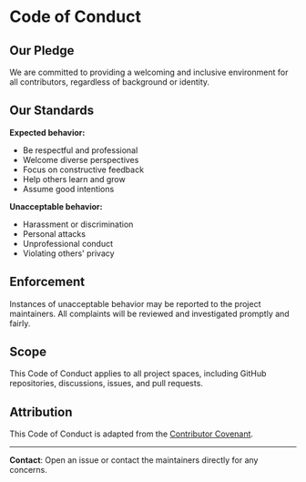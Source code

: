 # Code of Conduct

## Our Pledge

We are committed to providing a welcoming and inclusive environment for all contributors, regardless of background or identity.

## Our Standards

**Expected behavior:**
- Be respectful and professional
- Welcome diverse perspectives
- Focus on constructive feedback
- Help others learn and grow
- Assume good intentions

**Unacceptable behavior:**
- Harassment or discrimination
- Personal attacks
- Unprofessional conduct
- Violating others' privacy

## Enforcement

Instances of unacceptable behavior may be reported to the project maintainers. All complaints will be reviewed and investigated promptly and fairly.

## Scope

This Code of Conduct applies to all project spaces, including GitHub repositories, discussions, issues, and pull requests.

## Attribution

This Code of Conduct is adapted from the [Contributor Covenant](https://www.contributor-covenant.org/version/2/1/code_of_conduct/).

---

**Contact**: Open an issue or contact the maintainers directly for any concerns.
